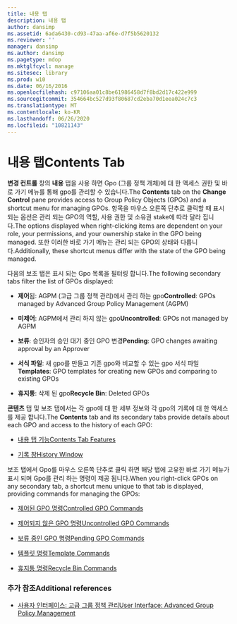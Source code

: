 ```yaml
---
title: 내용 탭
description: 내용 탭
author: dansimp
ms.assetid: 6ada6430-cd93-47aa-af6e-d7f5b5620132
ms.reviewer: ''
manager: dansimp
ms.author: dansimp
ms.pagetype: mdop
ms.mktglfcycl: manage
ms.sitesec: library
ms.prod: w10
ms.date: 06/16/2016
ms.openlocfilehash: c97106aa01c8be61986458d7f8bd2d17c422e999
ms.sourcegitcommit: 354664bc527d93f80687cd2eba70d1eea024c7c3
ms.translationtype: MT
ms.contentlocale: ko-KR
ms.lasthandoff: 06/26/2020
ms.locfileid: "10821143"
---
```

# <span data-ttu-id="287ce-103">내용 탭</span><span class="sxs-lookup"><span data-stu-id="287ce-103">Contents Tab</span></span>


<span data-ttu-id="287ce-104">**변경 컨트롤** 창의 **내용** 탭을 사용 하면 Gpo (그룹 정책 개체)에 대 한 액세스 권한 및 바로 가기 메뉴를 통해 gpo를 관리할 수 있습니다.</span><span class="sxs-lookup"><span data-stu-id="287ce-104">The **Contents** tab on the **Change Control** pane provides access to Group Policy Objects (GPOs) and a shortcut menu for managing GPOs.</span></span> <span data-ttu-id="287ce-105">항목을 마우스 오른쪽 단추로 클릭할 때 표시 되는 옵션은 관리 되는 GPO의 역할, 사용 권한 및 소유권 stake에 따라 달라 집니다.</span><span class="sxs-lookup"><span data-stu-id="287ce-105">The options displayed when right-clicking items are dependent on your role, your permissions, and your ownership stake in the GPO being managed.</span></span> <span data-ttu-id="287ce-106">또한 이러한 바로 가기 메뉴는 관리 되는 GPO의 상태와 다릅니다.</span><span class="sxs-lookup"><span data-stu-id="287ce-106">Additionally, these shortcut menus differ with the state of the GPO being managed.</span></span>

<span data-ttu-id="287ce-107">다음의 보조 탭은 표시 되는 Gpo 목록을 필터링 합니다.</span><span class="sxs-lookup"><span data-stu-id="287ce-107">The following secondary tabs filter the list of GPOs displayed:</span></span>

-   <span data-ttu-id="287ce-108">**제어**됨: AGPM (고급 그룹 정책 관리)에서 관리 하는 gpo</span><span class="sxs-lookup"><span data-stu-id="287ce-108">**Controlled**: GPOs managed by Advanced Group Policy Management (AGPM)</span></span>

-   <span data-ttu-id="287ce-109">**미제어**: AGPM에서 관리 하지 않는 gpo</span><span class="sxs-lookup"><span data-stu-id="287ce-109">**Uncontrolled**: GPOs not managed by AGPM</span></span>

-   <span data-ttu-id="287ce-110">**보류**: 승인자의 승인 대기 중인 GPO 변경</span><span class="sxs-lookup"><span data-stu-id="287ce-110">**Pending**: GPO changes awaiting approval by an Approver</span></span>

-   <span data-ttu-id="287ce-111">**서식 파일**: 새 gpo를 만들고 기존 gpo와 비교할 수 있는 gpo 서식 파일</span><span class="sxs-lookup"><span data-stu-id="287ce-111">**Templates**: GPO templates for creating new GPOs and comparing to existing GPOs</span></span>

-   <span data-ttu-id="287ce-112">**휴지통**: 삭제 된 gpo</span><span class="sxs-lookup"><span data-stu-id="287ce-112">**Recycle Bin**: Deleted GPOs</span></span>

<span data-ttu-id="287ce-113">**콘텐츠** 탭 및 보조 탭에서는 각 gpo에 대 한 세부 정보와 각 gpo의 기록에 대 한 액세스를 제공 합니다.</span><span class="sxs-lookup"><span data-stu-id="287ce-113">The **Contents** tab and its secondary tabs provide details about each GPO and access to the history of each GPO:</span></span>

-   [<span data-ttu-id="287ce-114">내용 탭 기능</span><span class="sxs-lookup"><span data-stu-id="287ce-114">Contents Tab Features</span></span>](contents-tab-features-agpm30ops.md)

-   [<span data-ttu-id="287ce-115">기록 창</span><span class="sxs-lookup"><span data-stu-id="287ce-115">History Window</span></span>](history-window-agpm30ops.md)

<span data-ttu-id="287ce-116">보조 탭에서 Gpo를 마우스 오른쪽 단추로 클릭 하면 해당 탭에 고유한 바로 가기 메뉴가 표시 되며 Gpo를 관리 하는 명령이 제공 됩니다.</span><span class="sxs-lookup"><span data-stu-id="287ce-116">When you right-click GPOs on any secondary tab, a shortcut menu unique to that tab is displayed, providing commands for managing the GPOs:</span></span>

-   [<span data-ttu-id="287ce-117">제어된 GPO 명령</span><span class="sxs-lookup"><span data-stu-id="287ce-117">Controlled GPO Commands</span></span>](controlled-gpo-commands-agpm30ops.md)

-   [<span data-ttu-id="287ce-118">제어되지 않은 GPO 명령</span><span class="sxs-lookup"><span data-stu-id="287ce-118">Uncontrolled GPO Commands</span></span>](uncontrolled-gpo-commands-agpm30ops.md)

-   [<span data-ttu-id="287ce-119">보류 중인 GPO 명령</span><span class="sxs-lookup"><span data-stu-id="287ce-119">Pending GPO Commands</span></span>](pending-gpo-commands-agpm30ops.md)

-   [<span data-ttu-id="287ce-120">템플릿 명령</span><span class="sxs-lookup"><span data-stu-id="287ce-120">Template Commands</span></span>](template-commands-agpm30ops.md)

-   [<span data-ttu-id="287ce-121">휴지통 명령</span><span class="sxs-lookup"><span data-stu-id="287ce-121">Recycle Bin Commands</span></span>](recycle-bin-commands-agpm30ops.md)

### <span data-ttu-id="287ce-122">추가 참조</span><span class="sxs-lookup"><span data-stu-id="287ce-122">Additional references</span></span>

-   [<span data-ttu-id="287ce-123">사용자 인터페이스: 고급 그룹 정책 관리</span><span class="sxs-lookup"><span data-stu-id="287ce-123">User Interface: Advanced Group Policy Management</span></span>](user-interface-advanced-group-policy-management-agpm30ops.md)

 

 





